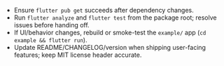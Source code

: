 - Ensure `flutter pub get` succeeds after dependency changes.
- Run `flutter analyze` and `flutter test` from the package root; resolve issues before handing off.
- If UI/behavior changes, rebuild or smoke-test the `example/` app (`cd example && flutter run`).
- Update README/CHANGELOG/version when shipping user-facing features; keep MIT license header accurate.